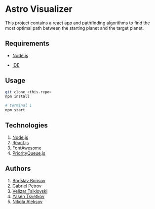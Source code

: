 # Astro Visualizer

This project contains a react app and pathfinding algorithms to find the most optimal path between the starting planet and the target planet.

## Requirements

- [Node.js](https://nodejs.org/en/download/)

- [IDE](https://code.visualstudio.com/)

## Usage

```bash
git clone <this-repo>
npm install

# terminal 1
npm start
```

## Technologies
 
 1. [Node.js](https://nodejs.org/en/download/)
 2. [React.js](https://reactjs.org/)
 3. [FontAwesome](https://fontawesome.com/)
 4. [PriorityQueue.js](https://www.npmjs.com/package/priorityqueuejs)

 ## Authors

 1. [Borislav Borisov](https://github.com/bobikenobi12)
 2. [Gabriel Petrov](https://github.com/DrDarling)
 3. [Velizar Tsiklovski](https://github.com/HubaBoy)
 4. [Yasen Tsvetkov](https://github.com/Yasen08mc)
 5. [Nikola Aleksov](https://github.com/Nikieprogramach)
